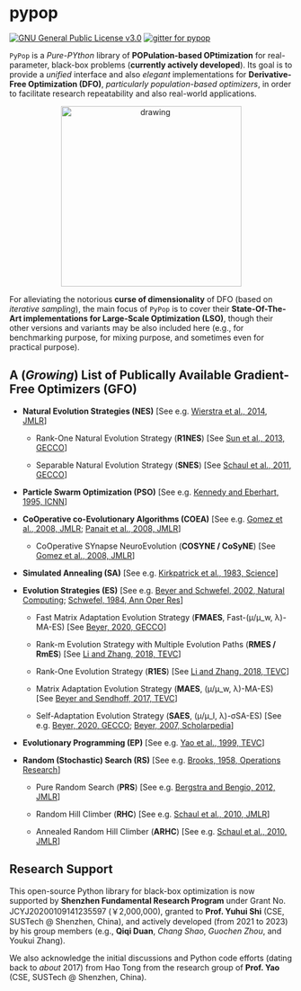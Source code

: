# pypop

[![GNU General Public License v3.0](https://img.shields.io/badge/license-GNU%20GPL--v3.0-green.svg)](https://github.com/Evolutionary-Intelligence/pypop/blob/main/LICENSE) [![gitter for pypop](https://img.shields.io/badge/gitter-pypop--go-brightgreen.svg)](https://gitter.im/pypop-go/community)

```PyPop``` is a *Pure-PYthon* library of **POPulation-based OPtimization** for real-parameter, black-box problems (**currently actively developed**). Its goal is to provide a *unified* interface and also *elegant* implementations for **Derivative-Free Optimization (DFO)**, *particularly population-based optimizers*, in order to facilitate research repeatability and also real-world applications.

<p align="center">
<img src="https://github.com/Evolutionary-Intelligence/pypop/blob/main/docs/logo/PyPop-Logo-Small-0.png" alt="drawing" width="321"/>
</p>

For alleviating the notorious **curse of dimensionality** of DFO (based on *iterative sampling*), the main focus of ```PyPop``` is to cover their **State-Of-The-Art implementations for Large-Scale Optimization (LSO)**, though their other versions and variants may be also included here (e.g., for benchmarking purpose, for mixing purpose, and sometimes even for practical purpose).

## A (*Growing*) List of **Publically Available** Gradient-Free Optimizers (GFO)

* **Natural Evolution Strategies (NES)** [See e.g. [Wierstra et al., 2014, JMLR](https://jmlr.org/papers/v15/wierstra14a.html)]

  * Rank-One Natural Evolution Strategy (**R1NES**) [See [Sun et al., 2013, GECCO](https://dl.acm.org/doi/abs/10.1145/2464576.2464608)]

  * Separable Natural Evolution Strategy (**SNES**) [See [Schaul et al., 2011, GECCO](https://dl.acm.org/doi/abs/10.1145/2001576.2001692)]

* **Particle Swarm Optimization (PSO)** [See e.g. [Kennedy and Eberhart, 1995, ICNN](https://ieeexplore.ieee.org/document/488968)]

* **CoOperative co-Evolutionary Algorithms (COEA)** [See e.g. [Gomez et al., 2008, JMLR](https://jmlr.org/papers/v9/gomez08a.html); [Panait et al., 2008, JMLR](https://www.jmlr.org/papers/v9/panait08a.html)]

  * CoOperative SYnapse NeuroEvolution (**COSYNE / CoSyNE**) [See [Gomez et al., 2008, JMLR](https://jmlr.org/papers/v9/gomez08a.html)]

* **Simulated Annealing (SA)** [See e.g. [Kirkpatrick et al., 1983, Science](https://www.science.org/doi/10.1126/science.220.4598.671)]

* **Evolution Strategies (ES)** [See e.g. [Beyer and Schwefel, 2002, Natural Computing](https://link.springer.com/article/10.1023/A:1015059928466); [Schwefel, 1984, Ann Oper Res](https://link.springer.com/article/10.1007/BF01876146)]

  * Fast Matrix Adaptation Evolution Strategy (**FMAES**, Fast-(μ/μ_w, λ)-MA-ES) [See [Beyer, 2020, GECCO](https://dl.acm.org/doi/abs/10.1145/3377929.3389870)]

  * Rank-m Evolution Strategy with Multiple Evolution Paths (**RMES / RmES**) [See [Li and Zhang, 2018, TEVC](https://ieeexplore.ieee.org/document/8080257)]

  * Rank-One Evolution Strategy (**R1ES**) [See [Li and Zhang, 2018, TEVC](https://ieeexplore.ieee.org/document/8080257)]

  * Matrix Adaptation Evolution Strategy (**MAES**, (μ/μ_w, λ)-MA-ES) [See [Beyer and Sendhoff, 2017, TEVC](https://ieeexplore.ieee.org/abstract/document/7875115/)]

  * Self-Adaptation Evolution Strategy (**SAES**, (μ/μ_I, λ)-σSA-ES) [See e.g. [Beyer, 2020, GECCO](https://dl.acm.org/doi/abs/10.1145/3377929.3389870); [Beyer, 2007, Scholarpedia](http://www.scholarpedia.org/article/Evolution_strategies)]

* **Evolutionary Programming (EP)** [See e.g. [Yao et al., 1999, TEVC](https://ieeexplore.ieee.org/abstract/document/771163)]

* **Random (Stochastic) Search (RS)** [See e.g. [Brooks, 1958, Operations Research](https://pubsonline.informs.org/doi/abs/10.1287/opre.6.2.244)]

  * Pure Random Search (**PRS**) [See e.g. [Bergstra and Bengio, 2012, JMLR](https://www.jmlr.org/papers/v13/bergstra12a.html)]
  
  * Random Hill Climber (**RHC**) [See e.g. [Schaul et al., 2010, JMLR](https://jmlr.org/papers/v11/schaul10a.html)]
  
  * Annealed Random Hill Climber (**ARHC**) [See e.g. [Schaul et al., 2010, JMLR](https://jmlr.org/papers/v11/schaul10a.html)]

## Research Support

This open-source Python library for black-box optimization is now supported by **Shenzhen Fundamental Research Program** under Grant No. JCYJ20200109141235597 (￥2,000,000), granted to **Prof. Yuhui Shi** (CSE, SUSTech @ Shenzhen, China), and actively developed (from 2021 to 2023) by his group members (e.g., **Qiqi Duan**, *Chang Shao*, *Guochen Zhou*, and Youkui Zhang).

We also acknowledge the initial discussions and Python code efforts (dating back to *about* 2017) from Hao Tong from the research group of **Prof. Yao** (CSE, SUSTech @ Shenzhen, China).

